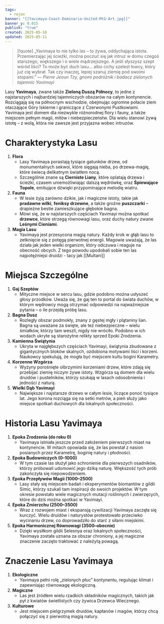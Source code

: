 ```yaml
---
tags:
  - rejon
banner: "[[Yavimaya-Coast-Dominaria-United-MtG-Art.jpg]]"
banner_y: 0.015
publish: "true"
created: 2025-05-10
updated: 2025-05-11
---
```

> [!quote] „Yavimaya to nie tylko las – to żywa, oddychająca istota. Przemierzając jej ścieżki, można poczuć się jak intruz w domu czegoś starszego, większego i o wiele mądrzejszego. A jeśli słyszysz szept wśród liści? To może być duch lasu… albo cichy szelest łowcy, który już cię wybrał. Tak czy inaczej, lepiej szanuj ziemię pod swoimi stopami.”
> — _Pierre Jeoun Tzy, gnomi podróżnik i badacz zielonych tajemnic Yavimayi_

Lasy **Yavimaya**, zwane także **Zieloną Duszą Północy**, to jedne z najstarszych i najbardziej tajemniczych obszarów na całym kontynencie. Rozciągają się na północnym wschodzie, obejmując ogromne połacie ziem otaczające Góry Iskierne i graniczące z Czerwonymi Pustkowiami. Yavimaya jest domem dla niezwykle różnorodnej flory i fauny, a także miejscem pełnym magii, mitów i niebezpieczeństw. Dla wielu stanowi żywą istotę – z wolą, która nie zawsze jest przyjazna wobec intruzów.
# Charakterystyka Lasu
1. **Flora**
    - Lasy Yavimaya porastają tysiące gatunków drzew, od monumentalnych sekwoi, które sięgają nieba, po drzewa-magię, które świecą delikatnym światłem nocą.
    - Szczególnie znane są **Cierniste Liany**, które oplatają drzewa i ścieżki, czasem uniemożliwiając dalszą wędrówkę, oraz **Śpiewające Topole**, emitujące dźwięki przypominające melodię wiatru.
2. **Fauna**
    - W lesie żyją zarówno dzikie, jak i magiczne istoty, takie jak **pradawne wilki**, **feniksy drzewne**, a także groźne **puszczarki** – drapieżne bestie zamieszkujące głębokie bagna.
    - Mówi się, że w najstarszych częściach Yavimayi można spotkać **drzewce**, które strzegą równowagi lasu, oraz duchy natury zwane **Leśnymi Cieniami**.
3. **Magia Lasu**
    - Yavimaya jest przesycona magią natury. Każdy krok w głąb lasu to zetknięcie się z potęgą pierwotnej energii. Magowie uważają, że las działa jak jeden wielki organizm, który odczuwa i reaguje na obecność obcych. Z tego powodu upodobali sobie ten las najpotężniejsi druidzi - tacy jak [[Multani]]
# Miejsca Szczególne
1. **Gaj Szeptów**
    - Mityczne miejsce w sercu lasu, gdzie podobno można usłyszeć głosy przodków. Uważa się, że gaj ten to portal do świata duchów, w którym wędrowcy mogą otrzymać odpowiedzi na najważniejsze pytania – o ile przejdą próbę lasu.
2. **Bagna Dusz**
    - Rozległy obszar podmokły, znany z gęstej mgły i plątaniny lian. Bagna są uważane za święte, ale też niebezpieczne – wielu śmiałków, którzy tam weszli, nigdy nie wróciło. Podobno w ich wodach ukryte są starożytne relikty sprzed Epoki Zrodzenia.
3. **Kamienna Świątynia**
    - Ukryta w najgłębszych częściach Yavimayi, świątynia zbudowana z gigantycznych bloków skalnych, ozdobiona motywami liści i korzeni. Naukowcy spekulują, że mogła być miejscem kultu bogini Karametry.
4. **Korzenne Wzgórza**
    - Wyżyny porośnięte olbrzymimi korzeniami drzew, które zdają się przebijać ziemię niczym żywe istoty. Wzgórza są domem dla wielu druidów i pustelników, którzy szukają w lasach odosobnienia i jedności z naturą.
5. **Wielki Dąb Yavimayi**
    - Największe i najstarsze drzewo w całym lesie, liczące ponoć tysiące lat. Jego korona rozciąga się na setki metrów, a pień służy jako miejsce spotkań duchowych dla lokalnych społeczności.
# Historia Lasu Yavimaya
1. **Epoka Zrodzenia (do roku 0)**
    - Yavimaya istniała jeszcze przed założeniem pierwszych miast na kontynencie. W mitach opowiada się, że las powstał z nasion posianych przez Karametrę, boginię natury i płodności.
2. **Epoka Budowniczych (0–1000)**
    - W tym czasie las służył jako schronienie dla pierwszych osadników, którzy próbowali udomowić jego dziką naturę. Większość tych prób zakończyła się niepowodzeniem.
3. **Epoka Przepływów Magii (1000–2500)**
    - Lasy stały się miejscem badań i eksperymentów biomantów z gildii Simic, którzy szukali tam inspiracji do swoich projektów. W tym okresie powstało wiele magicznych mutacji roślinnych i zwierzęcych, które do dziś można spotkać w Yavimayi.
4. **Epoka Zmierzchu (2500–3500)**
    - Wraz z rozwojem miast i ekspansją cywilizacji Yavimaya zaczęła się kurczyć. Wielu druidów i naturystów protestowało przeciwko wycinaniu drzew, co doprowadziło do starć z siłami miejskimi.
5. **Epoka Harmonicznej Równowagi (3500–obecnie)**
    - Dzięki wysiłkom gildii Selesnya oraz lokalnych społeczności, Yavimaya została uznana za obszar chroniony, a jej magiczne znaczenie zaczęto traktować z należytą powagą.
# Znaczenie Lasu Yavimaya
1. **Ekologiczne**
    - Yavimaya pełni rolę „zielonych płuc” kontynentu, regulując klimat i zapewniając równowagę ekologiczną.
2. **Magiczne**
    - Las jest źródłem wielu rzadkich składników magicznych, takich jak pył z kwiatów świetlistych czy żywica Drzewca Wiecznego.
3. **Kulturowe**
    - Jest miejscem pielgrzymek druidów, kapłanów i magów, którzy chcą połączyć się z pierwotną magią natury.
